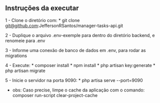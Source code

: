 ## Instruções da executar

1 - Clone o diretório com:
    * git clone git@github.com:JeffersonRSantos/manager-tasks-api.git

2 - Duplique o arquivo .env-exemple para dentro do diretório backend, e renomeie para .env

3 - Informe uma conexão de banco de dados em .env, para rodar as migrations

4 - Execute:
    * composer install
    * npm install
    * php artisan key:generate
    * php artisan migrate

5 - Inicie o servidor na porta 9090: 
    * php artisa serve --port=9090


* obs: Caso precise, limpe o cache da aplicação com o comando: 
    composer run-script clear-project-cache
